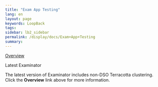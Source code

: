 ```yaml
---
title: "Exam App Testing"
lang: en
layout: page
keywords: LoopBack
tags:
sidebar: lb2_sidebar
permalink: /display/docs/Exam+App+Testing
summary:
---
```


<div class="panelContent">

[Overview](Web+App+Reference+Implementation)

</div>

<div class="confluence-information-macro confluence-information-macro-note">

Latest Examinator

<div class="confluence-information-macro-body">

The latest version of Examinator includes non-DSO Terracotta clustering. Click the **Overview** link above for more information.

</div>

</div>